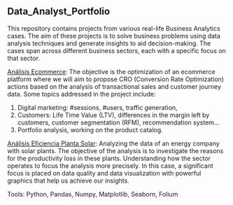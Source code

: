 ## Data_Analyst_Portfolio

This repository contains projects from various real-life Business Analytics cases. The aim of these projects is to solve business problems using data analysis techniques and generate insights to aid decision-making. The cases span across different business sectors, each with a specific focus on that sector.


[Análisis Ecommerce](https://github.com/MariusBD/Data_Analyst_Portfolio/tree/main/Analisis-Ecommerce): 
The objective is the optimization of an ecommerce platform where we will aim to propose CRO (Conversion Rate Optimization) actions based on the analysis of transactional sales and customer journey data. Some topics addressed in the project include:

1. Digital marketing: #sessions, #users, traffic generation,
2. Customers: Life Time Value (LTV), differences in the margin left by customers, customer segmentation (RFM), recommendation system...
3. Portfolio analysis, working on the product catalog.
  
[Análisis Eficiencia Planta Solar](https://github.com/MariusBD/Data_Analyst_Portfolio/tree/main/Analisis-Eficiencia-en-Planta-Solar/Notebooks): Analyzing the data of an energy company with solar plants. The objective of the analysis is to investigate the reasons for the productivity loss in these plants. Understanding how the sector operates to focus the analysis more precisely. In this case, a significant focus is placed on data quality and data visualization with powerful graphics that help us achieve our insights.

 Tools: Python, Pandas, Numpy, Matplotlib, Seaborn, Folium


